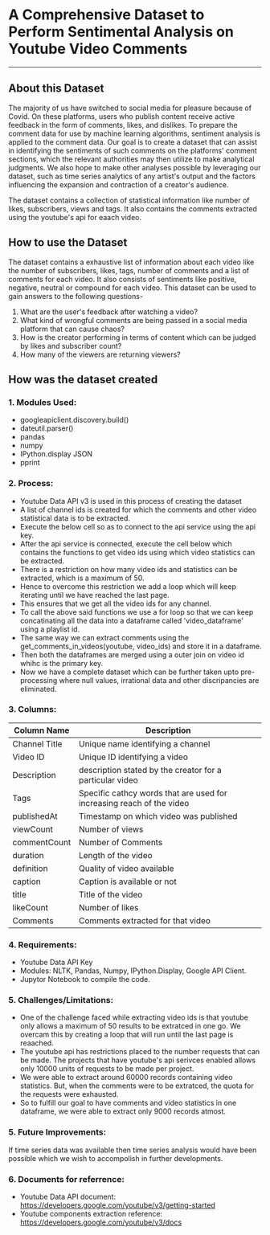 

# A Comprehensive Dataset to Perform Sentimental Analysis on Youtube Video Comments
---

## About this Dataset
The majority of us have switched to social media for pleasure because of Covid. On these platforms, users who publish content receive active feedback in the form of comments, likes, and dislikes. To prepare the comment data for use by machine learning algorithms, sentiment analysis is applied to the comment data.
Our goal is to create a dataset that can assist in identifying the sentiments of such comments on the platforms' comment sections, which the relevant authorities may then utilize to make analytical judgments. We also hope to make other analyses possible by leveraging our dataset, such as time series analytics of any artist's output and the factors influencing the expansion and contraction of a creator's audience.

The dataset contains a collection of statistical information like number of likes, subscribers, views and tags. It also contains the comments extracted using the youtube's api for eaach video.

## How to use the Dataset
The dataset contains a exhaustive list of  information about each video like the number of subscribers, likes, tags, number of comments and a list of comments for each video.
It also consists of sentiments like positive, negative, neutral or compound for each video.
This dataset can be used to gain answers to the following questions-
1. What are the user's feedback after watching a video?
2. What kind of wrongful comments are being passed in a social media platform that can cause chaos?
3. How is the creator performing in terms of content which can be judged by likes and subscriber count?
4. How many of the viewers are returning viewers?

## How was the dataset created
### 1. Modules Used:
* googleapiclient.discovery.build()
* dateutil.parser()
* pandas
* numpy
* IPython.display JSON
* pprint
### 2. Process:
* Youtube Data API v3 is used in this process of creating the dataset
* A list of channel ids is created for which the comments and other video statistical data is to be extracted.
* Execute the below cell so as to connect to the api service using the api key.
* After the api service is connected, execute the cell below which contains the functions to get video ids using which video statistics can be extracted.
* There is a restriction on how many video ids and statistics can be extracted, which is a maximum of 50.
* Hence to overcome this restriction we add a loop which will keep iterating until we have reached the last page.
* This ensures that we get all the video ids for any channel.
* To call the above said functions we use a for loop so that we can keep concatinating all the data into a dataframe called 'video_dataframe' using a playlist id.
* The same way we can extract comments using the get_comments_in_videos(youtube, video_ids) and store it in a dataframe.
* Then both the dataframes are merged using a outer join on video id whihc is the primary key.
* Now we have a complete dataset which can be further taken upto pre-processing where null values, irrational data and other discripancies are eliminated.

### 3. Columns:
| Column Name   | Description   |
| ------------- | ------------- |
| Channel Title    | Unique name identifying a channel  |
| Video ID  | Unique ID identifying a video  |
| Description  | description stated by the creator for a particular video  |
| Tags  | Specific cathcy words that are used for increasing reach of the video  |
| publishedAt | Timestamp on which video was published  |
| viewCount	| Number of views  |
| commentCount | Number of Comments  |
| 	duration	| Length of the video |
| definition	 | Quality of video available |
| caption | Caption is available or not |
| 	title | Title of the video |
| 	likeCount | Number of likes |
| 	Comments | Comments extracted for that video |

### 4. Requirements:
* Youtube Data API Key
* Modules: NLTK, Pandas, Numpy, IPython.Display, Google API Client.
*  Jupytor Notebook to compile the code.

### 5. Challenges/Limitations:
* One of the challenge faced while extracting video ids is that youtube only allows a maximum of 50 results to be extratced in one go. We overcam this by creating a loop that will run until the last page is reaached.
* The youtube api has restrictions placed to the number requests that can be made. The projects that have youtube's api serivces enabled allows only 10000 units of requests to be made per project.
* We were able to extract around 60000 records containing video statistics. But, when the comments were to be extratced, the quota for the requests were exhausted.
* So to fulfill our goal to have comments and video statistics in one dataframe, we were able to extract only 9000 records atmost.

### 5. Future Improvements:
If time series  data was available then time series analysis would have been possible which we wish to accompolish in further developments.

### 6. Documents for referrence:
* Youtube Data API document: https://developers.google.com/youtube/v3/getting-started
* Youtube components extraction reference: https://developers.google.com/youtube/v3/docs
